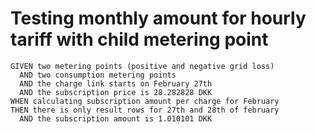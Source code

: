 # Testing monthly amount for hourly tariff with child metering point

```text
GIVEN two metering points (positive and negative grid loss)
  AND two consumption metering points  
  AND the charge link starts on February 27th
  AND the subscription price is 28.282828 DKK
WHEN calculating subscription amount per charge for February
THEN there is only result rows for 27th and 28th of february
  AND the subscription amount is 1.010101 DKK
```